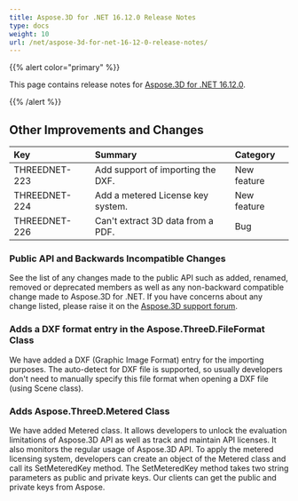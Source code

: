 ```yaml
---
title: Aspose.3D for .NET 16.12.0 Release Notes
type: docs
weight: 10
url: /net/aspose-3d-for-net-16-12-0-release-notes/
---
```


{{% alert color="primary" %}} 

This page contains release notes for [Aspose.3D for .NET 16.12.0](https://www.nuget.org/packages/Aspose.3D/16.12.0).

{{% /alert %}} 
## **Other Improvements and Changes**

|**Key**|**Summary**|**Category**|
| :- | :- | :- |
|THREEDNET-223|Add support of importing the DXF.|New feature|
|THREEDNET-224|Add a metered License key system.|New feature|
|THREEDNET-226|Can't extract 3D data from a PDF.|Bug|
### **Public API and Backwards Incompatible Changes**
See the list of any changes made to the public API such as added, renamed, removed or deprecated members as well as any non-backward compatible change made to Aspose.3D for .NET. If you have concerns about any change listed, please raise it on the [Aspose.3D support forum](https://forum.aspose.com/c/3d/18).
### **Adds a DXF format entry in the Aspose.ThreeD.FileFormat Class**
We have added a DXF (Graphic Image Format) entry for the importing purposes. The auto-detect for DXF file is supported, so usually developers don't need to manually specify this file format when opening a DXF file (using Scene class).
### **Adds Aspose.ThreeD.Metered Class**
We have added Metered class. It allows developers to unlock the evaluation limitations of Aspose.3D API as well as track and maintain API licenses. It also monitors the regular usage of Aspose.3D API. To apply the metered licensing system, developers can create an object of the Metered class and call its SetMeteredKey method. The SetMeteredKey method takes two string parameters as public and private keys. Our clients can get the public and private keys from Aspose.
